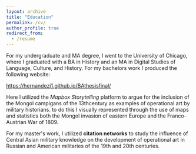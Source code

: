 ```yaml
---
layout: archive
title: "Education"
permalink: /cv/
author_profile: true
redirect_from:
  - /resume
---
```

 


For my undergraduate and MA degree, I went to the University of Chicago, where I graduated with a BA in History and an MA in Digital Studies of Language, Culture, and History. For my bachelors work I produced the following website: 

https://hernandezj1.github.io/BAthesisfinal/

Here I utilized the _Mapbox Storytelling_ platform to argue for the inclusion of the Mongol campigans of the 13thcentury as examples of operational art by military historians. to do this I visually represented through the use of maps and statistics both the Mongol invasion of eastern Europe and the Franco-Austrian War of 1809.

For my master's work, I utilized  __citation networks__ to study the influence of Central Asian military knowledge on the development of operational art in Russian and American militaries of the 19th and 20th centuries.



